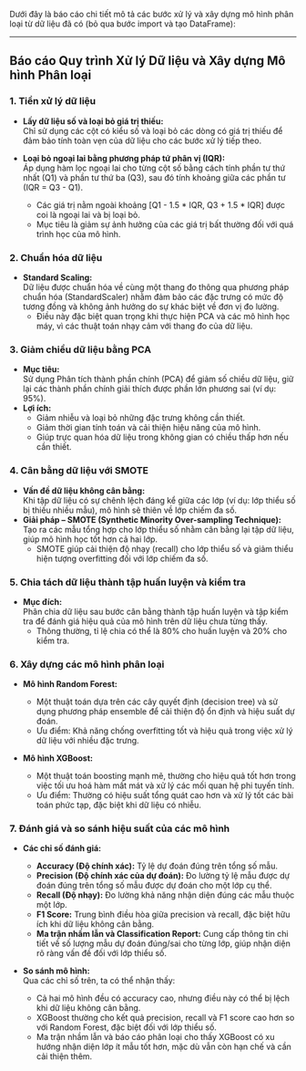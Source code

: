 Dưới đây là báo cáo chi tiết mô tả các bước xử lý và xây dựng mô hình phân loại từ dữ liệu đã có (bỏ qua bước import và tạo DataFrame):

---

## Báo cáo Quy trình Xử lý Dữ liệu và Xây dựng Mô hình Phân loại

### 1. Tiền xử lý dữ liệu

- **Lấy dữ liệu số và loại bỏ giá trị thiếu:**  
  Chỉ sử dụng các cột có kiểu số và loại bỏ các dòng có giá trị thiếu để đảm bảo tính toàn vẹn của dữ liệu cho các bước xử lý tiếp theo.

- **Loại bỏ ngoại lai bằng phương pháp tứ phân vị (IQR):**  
  Áp dụng hàm lọc ngoại lai cho từng cột số bằng cách tính phần tư thứ nhất (Q1) và phần tư thứ ba (Q3), sau đó tính khoảng giữa các phần tư (IQR = Q3 - Q1).  
  - Các giá trị nằm ngoài khoảng [Q1 - 1.5 * IQR, Q3 + 1.5 * IQR] được coi là ngoại lai và bị loại bỏ.  
  - Mục tiêu là giảm sự ảnh hưởng của các giá trị bất thường đối với quá trình học của mô hình.

### 2. Chuẩn hóa dữ liệu

- **Standard Scaling:**  
  Dữ liệu được chuẩn hóa về cùng một thang đo thông qua phương pháp chuẩn hóa (StandardScaler) nhằm đảm bảo các đặc trưng có mức độ tương đồng và không ảnh hưởng do sự khác biệt về đơn vị đo lường.  
  - Điều này đặc biệt quan trọng khi thực hiện PCA và các mô hình học máy, vì các thuật toán nhạy cảm với thang đo của dữ liệu.

### 3. Giảm chiều dữ liệu bằng PCA

- **Mục tiêu:**  
  Sử dụng Phân tích thành phần chính (PCA) để giảm số chiều dữ liệu, giữ lại các thành phần chính giải thích được phần lớn phương sai (ví dụ: 95%).  
- **Lợi ích:**  
  - Giảm nhiễu và loại bỏ những đặc trưng không cần thiết.  
  - Giảm thời gian tính toán và cải thiện hiệu năng của mô hình.  
  - Giúp trực quan hóa dữ liệu trong không gian có chiều thấp hơn nếu cần thiết.

### 4. Cân bằng dữ liệu với SMOTE

- **Vấn đề dữ liệu không cân bằng:**  
  Khi tập dữ liệu có sự chênh lệch đáng kể giữa các lớp (ví dụ: lớp thiểu số bị thiếu nhiều mẫu), mô hình sẽ thiên về lớp chiếm đa số.
- **Giải pháp – SMOTE (Synthetic Minority Over-sampling Technique):**  
  Tạo ra các mẫu tổng hợp cho lớp thiểu số nhằm cân bằng lại tập dữ liệu, giúp mô hình học tốt hơn cả hai lớp.  
  - SMOTE giúp cải thiện độ nhạy (recall) cho lớp thiểu số và giảm thiểu hiện tượng overfitting đối với lớp chiếm đa số.

### 5. Chia tách dữ liệu thành tập huấn luyện và kiểm tra

- **Mục đích:**  
  Phân chia dữ liệu sau bước cân bằng thành tập huấn luyện và tập kiểm tra để đánh giá hiệu quả của mô hình trên dữ liệu chưa từng thấy.  
  - Thông thường, tỉ lệ chia có thể là 80% cho huấn luyện và 20% cho kiểm tra.

### 6. Xây dựng các mô hình phân loại

- **Mô hình Random Forest:**  
  - Một thuật toán dựa trên các cây quyết định (decision tree) và sử dụng phương pháp ensemble để cải thiện độ ổn định và hiệu suất dự đoán.
  - Ưu điểm: Khả năng chống overfitting tốt và hiệu quả trong việc xử lý dữ liệu với nhiều đặc trưng.
  
- **Mô hình XGBoost:**  
  - Một thuật toán boosting mạnh mẽ, thường cho hiệu quả tốt hơn trong việc tối ưu hoá hàm mất mát và xử lý các mối quan hệ phi tuyến tính.
  - Ưu điểm: Thường có hiệu suất tổng quát cao hơn và xử lý tốt các bài toán phức tạp, đặc biệt khi dữ liệu có nhiễu.

### 7. Đánh giá và so sánh hiệu suất của các mô hình

- **Các chỉ số đánh giá:**  
  - **Accuracy (Độ chính xác):** Tỷ lệ dự đoán đúng trên tổng số mẫu.  
  - **Precision (Độ chính xác của dự đoán):** Đo lường tỷ lệ mẫu được dự đoán đúng trên tổng số mẫu được dự đoán cho một lớp cụ thể.  
  - **Recall (Độ nhạy):** Đo lường khả năng nhận diện đúng các mẫu thuộc một lớp.  
  - **F1 Score:** Trung bình điều hòa giữa precision và recall, đặc biệt hữu ích khi dữ liệu không cân bằng.  
  - **Ma trận nhầm lẫn và Classification Report:** Cung cấp thông tin chi tiết về số lượng mẫu dự đoán đúng/sai cho từng lớp, giúp nhận diện rõ ràng vấn đề đối với lớp thiểu số.

- **So sánh mô hình:**  
  Qua các chỉ số trên, ta có thể nhận thấy:
  - Cả hai mô hình đều có accuracy cao, nhưng điều này có thể bị lệch khi dữ liệu không cân bằng.
  - XGBoost thường cho kết quả precision, recall và F1 score cao hơn so với Random Forest, đặc biệt đối với lớp thiểu số.
  - Ma trận nhầm lẫn và báo cáo phân loại cho thấy XGBoost có xu hướng nhận diện lớp ít mẫu tốt hơn, mặc dù vẫn còn hạn chế và cần cải thiện thêm.

